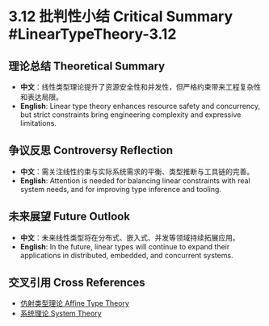 # 3.12 批判性小结 Critical Summary #LinearTypeTheory-3.12

## 理论总结 Theoretical Summary

- **中文**：线性类型理论提升了资源安全性和并发性，但严格约束带来工程复杂性和表达局限。
- **English**: Linear type theory enhances resource safety and concurrency, but strict constraints bring engineering complexity and expressive limitations.

## 争议反思 Controversy Reflection

- **中文**：需关注线性约束与实际系统需求的平衡、类型推断与工具链的完善。
- **English**: Attention is needed for balancing linear constraints with real system needs, and for improving type inference and tooling.

## 未来展望 Future Outlook

- **中文**：未来线性类型将在分布式、嵌入式、并发等领域持续拓展应用。
- **English**: In the future, linear types will continue to expand their applications in distributed, embedded, and concurrent systems.

## 交叉引用 Cross References

- [仿射类型理论 Affine Type Theory](../AffineTypeTheory/README.md)
- [系统理论 System Theory](../SystemTheory/README.md)
